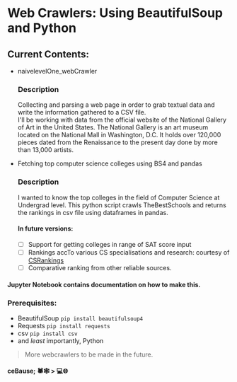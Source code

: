 # Web Crawlers: Using BeautifulSoup and Python
## Current Contents:
* naivelevelOne_webCrawler
  ### Description
  Collecting and parsing a web page in order to grab textual data and write the information gathered to a CSV file.<br>
  I'll be working with data from the official website of the National Gallery of Art in the United States. The National Gallery is an art     museum located on the National Mall in Washington, D.C. It holds over 120,000 pieces dated from the Renaissance to the present day done     by more than 13,000 artists.
  
 * Fetching top computer science colleges using BS4 and pandas
   ### Description
   I wanted to know the top colleges in the field of Computer Science at Undergrad level. This python script crawls TheBestSchools and returns the rankings in csv file using dataframes in pandas. 
   
   #### In future versions:
    - [ ] Support for getting colleges in range of SAT score input
    - [ ] Rankings accTo various CS specialisations and research: courtesy of [CSRankings](http://csrankings.org/)
    - [ ] Comparative ranking from other reliable sources.
    
  #### Jupyter Notebook contains documentation on how to make this.<br>
    
### Prerequisites:
+ BeautifulSoup <code>pip install beautifulsoup4</code>
+ Requests <code>pip install requests</code>
+ csv <code>pip install csv</code>
+ and _least_ importantly, Python


> More webcrawlers to be made in the future.

#### ceBause; 🕷️🕸️ > 💻🌐
